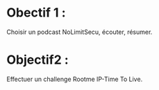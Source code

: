 # Obectif 1 :
Choisir un podcast NoLimitSecu, écouter, résumer.
# Objectif2 :
Effectuer un challenge Rootme IP-Time To Live.
